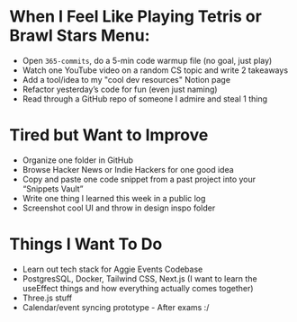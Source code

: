 # When I Feel Like Playing Tetris or Brawl Stars Menu:
- Open `365-commits`, do a 5-min code warmup file (no goal, just play)
- Watch one YouTube video on a random CS topic and write 2 takeaways
- Add a tool/idea to my "cool dev resources" Notion page
- Refactor yesterday’s code for fun (even just naming)
- Read through a GitHub repo of someone I admire and steal 1 thing

# Tired but Want to Improve
- Organize one folder in GitHub
- Browse Hacker News or Indie Hackers for one good idea
- Copy and paste one code snippet from a past project into your “Snippets Vault”
- Write one thing I learned this week in a public log
- Screenshot cool UI and throw in design inspo folder

# Things I Want To Do
- Learn out tech stack for Aggie Events Codebase
- PostgresSQL, Docker, Tailwind CSS, Next.js (I want to learn the useEffect things and how everything actually comes together)
- Three.js stuff
- Calendar/event syncing prototype - After exams :/
